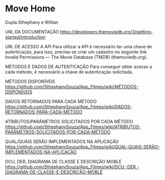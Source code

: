 # Move Home
Dupla Sthephany e Willian

URL DA DOCUMENTAÇÃO
https://developers.themoviedb.org/3/getting-started/introduction

URL DE ACESSO A API
Para utilizar a API é necessário ter uma chave de autenticação, para isso, precisa-se criar um cadastro no seguinte link Invalid Permissions — The Movie Database (TMDB) (themoviedb.org).

MÉTODOS E DADOS DE AUTENTICAÇÃO
Para conseguir obter acesso a cada método, é necessário a chave de autenticação solicitada.

MÉTODOS DISPONÍVEIS
https://github.com/SthephanySouza/App_Filmes/wiki/MÉTODOS-DISPONÍVEIS

DADOS RETORNADOS PARA CADA MÉTODO
https://github.com/SthephanySouza/App_Filmes/wiki/DADOS-RETORNADOS-PARA-CADA-MÉTODO

ATRIBUTOS/PARÂMETROS SOLICITADOS POR CADA MÉTODO
https://github.com/SthephanySouza/App_Filmes/wiki/ATRIBUTOS-PARÂMETROS-SOLICITADOS-POR-CADA-MÉTODO

QUAL/QUAIS SERÃO IMPLEMENTADOS NA APLICAÇÃO
https://github.com/SthephanySouza/App_Filmes/wiki/QUAL-QUAIS-SERÃO-IMPLEMENTADOS-NA-APLICAÇÃO

DCU, DER, DIAGRAMA DE CLASSE E DESCRIÇÃO MOBLE
https://github.com/SthephanySouza/App_Filmes/wiki/DCU,-DER,-DIAGRAMA-DE-CLASSE-E-DESCRIÇÃO-MOBLE
